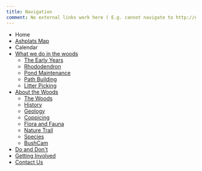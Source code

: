 ```yaml
---
title: Navigation
comment: No external links work here ( E.g. cannot navigate to http://example.com )
---
```

* Home
* [Ashplats Map](#Map)
* Calendar
* [What we do in the woods](#tasks)
    * [The Early Years](#the-early-years)
    * [Rhododendron](#rhododendron)
    * [Pond Maintenance](#pond-maintenance)
    * [Path Building](#path-building)
    * [Litter Picking](#litter-picking)
* [About the Woods](#about)
    * [The Woods](#the-woods)
    * [History](#history)
    * [Geology](#geology)
    * [Coppicing](#coppicing)
    * [Flora and Fauna](#flora-and-fauna)
    * [Nature Trail](#nature-trail)
    * [Species](#species-lists)
    * [BushCam](#bushcam)
* [Do and Don't](#dos-and-donts)
* [Getting Involved](#getting-involved)
* [Contact Us](#Contact)